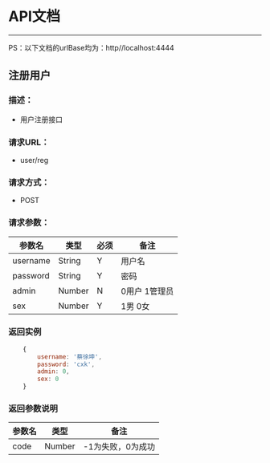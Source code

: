 # API文档
----
PS：以下文档的urlBase均为：http//localhost:4444
## 注册用户
### 描述：
- 用户注册接口
### 请求URL：
- user/reg
### 请求方式：
- POST
### 请求参数：
| 参数名 | 类型 | 必须 | 备注 |
|----|----|----|----|
| username | String | Y | 用户名 |
| password | String | Y | 密码 |
| admin | Number | N | 0用户 1管理员 |
| sex | Number | Y | 1男 0女 |
### 返回实例
```js
    {
        username: '蔡徐坤',
        password: 'cxk',
        admin: 0,
        sex: 0
    }
```
### 返回参数说明
| 参数名 | 类型 | 备注 |
|----|----|----|
| code | Number | -1为失败，0为成功 |
